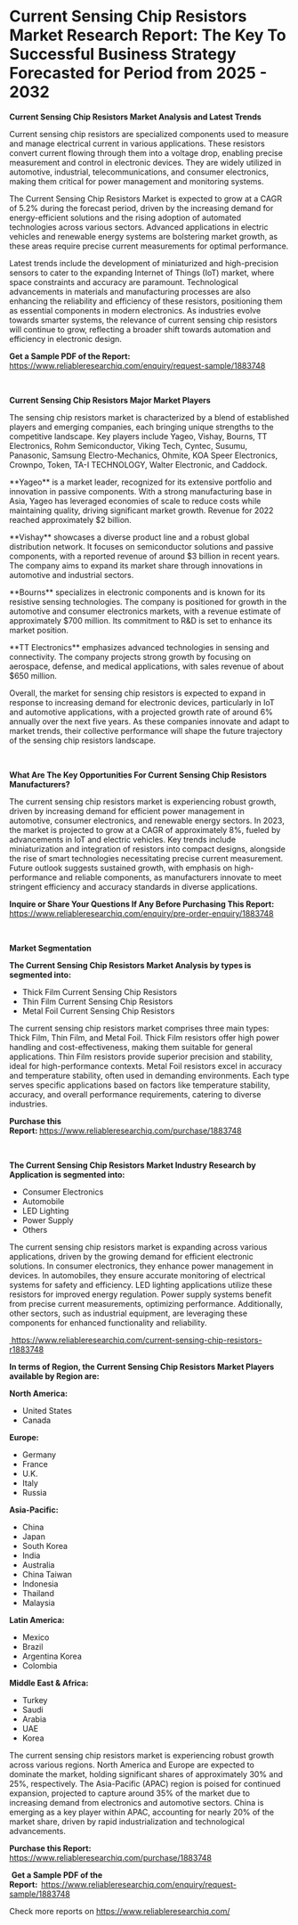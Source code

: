 <p><h1>Current Sensing Chip Resistors Market Research Report: The Key To Successful Business Strategy Forecasted for Period from 2025 - 2032</h1></p><p><strong>Current Sensing Chip Resistors Market Analysis and Latest Trends</strong></p>
<p><p>Current sensing chip resistors are specialized components used to measure and manage electrical current in various applications. These resistors convert current flowing through them into a voltage drop, enabling precise measurement and control in electronic devices. They are widely utilized in automotive, industrial, telecommunications, and consumer electronics, making them critical for power management and monitoring systems.</p><p>The Current Sensing Chip Resistors Market is expected to grow at a CAGR of 5.2% during the forecast period, driven by the increasing demand for energy-efficient solutions and the rising adoption of automated technologies across various sectors. Advanced applications in electric vehicles and renewable energy systems are bolstering market growth, as these areas require precise current measurements for optimal performance.</p><p>Latest trends include the development of miniaturized and high-precision sensors to cater to the expanding Internet of Things (IoT) market, where space constraints and accuracy are paramount. Technological advancements in materials and manufacturing processes are also enhancing the reliability and efficiency of these resistors, positioning them as essential components in modern electronics. As industries evolve towards smarter systems, the relevance of current sensing chip resistors will continue to grow, reflecting a broader shift towards automation and efficiency in electronic design.</p></p>
<p><strong>Get a Sample PDF of the Report:&nbsp;</strong> <a href="https://www.reliableresearchiq.com/enquiry/request-sample/1883748?utm_campaign=3130&utm_medium=2&utm_source=Github&utm_content=ia&utm_term=07042025&utm_id=current-sensing-chip-resistors">https://www.reliableresearchiq.com/enquiry/request-sample/1883748</a></p>
<p>&nbsp;</p>
<p><strong>Current Sensing Chip Resistors Major Market Players</strong></p>
<p><p>The sensing chip resistors market is characterized by a blend of established players and emerging companies, each bringing unique strengths to the competitive landscape. Key players include Yageo, Vishay, Bourns, TT Electronics, Rohm Semiconductor, Viking Tech, Cyntec, Susumu, Panasonic, Samsung Electro-Mechanics, Ohmite, KOA Speer Electronics, Crownpo, Token, TA-I TECHNOLOGY, Walter Electronic, and Caddock.</p><p>**Yageo** is a market leader, recognized for its extensive portfolio and innovation in passive components. With a strong manufacturing base in Asia, Yageo has leveraged economies of scale to reduce costs while maintaining quality, driving significant market growth. Revenue for 2022 reached approximately $2 billion.</p><p>**Vishay** showcases a diverse product line and a robust global distribution network. It focuses on semiconductor solutions and passive components, with a reported revenue of around $3 billion in recent years. The company aims to expand its market share through innovations in automotive and industrial sectors.</p><p>**Bourns** specializes in electronic components and is known for its resistive sensing technologies. The company is positioned for growth in the automotive and consumer electronics markets, with a revenue estimate of approximately $700 million. Its commitment to R&D is set to enhance its market position.</p><p>**TT Electronics** emphasizes advanced technologies in sensing and connectivity. The company projects strong growth by focusing on aerospace, defense, and medical applications, with sales revenue of about $650 million.</p><p>Overall, the market for sensing chip resistors is expected to expand in response to increasing demand for electronic devices, particularly in IoT and automotive applications, with a projected growth rate of around 6% annually over the next five years. As these companies innovate and adapt to market trends, their collective performance will shape the future trajectory of the sensing chip resistors landscape.</p></p>
<p>&nbsp;</p>
<p><strong>What Are The Key Opportunities For Current Sensing Chip Resistors Manufacturers?</strong></p>
<p><p>The current sensing chip resistors market is experiencing robust growth, driven by increasing demand for efficient power management in automotive, consumer electronics, and renewable energy sectors. In 2023, the market is projected to grow at a CAGR of approximately 8%, fueled by advancements in IoT and electric vehicles. Key trends include miniaturization and integration of resistors into compact designs, alongside the rise of smart technologies necessitating precise current measurement. Future outlook suggests sustained growth, with emphasis on high-performance and reliable components, as manufacturers innovate to meet stringent efficiency and accuracy standards in diverse applications.</p></p>
<p><strong>Inquire or Share Your Questions If Any Before Purchasing This Report:</strong> <a href="https://www.reliableresearchiq.com/enquiry/pre-order-enquiry/1883748?utm_campaign=3130&utm_medium=2&utm_source=Github&utm_content=ia&utm_term=07042025&utm_id=current-sensing-chip-resistors">https://www.reliableresearchiq.com/enquiry/pre-order-enquiry/1883748</a></p>
<p>&nbsp;</p>
<p><strong>Market Segmentation</strong></p>
<p><strong>The Current Sensing Chip Resistors Market Analysis by types is segmented into:</strong></p>
<p><ul><li>Thick Film Current Sensing Chip Resistors</li><li>Thin Film Current Sensing Chip Resistors</li><li>Metal Foil Current Sensing Chip Resistors</li></ul></p>
<p><p>The current sensing chip resistors market comprises three main types: Thick Film, Thin Film, and Metal Foil. Thick Film resistors offer high power handling and cost-effectiveness, making them suitable for general applications. Thin Film resistors provide superior precision and stability, ideal for high-performance contexts. Metal Foil resistors excel in accuracy and temperature stability, often used in demanding environments. Each type serves specific applications based on factors like temperature stability, accuracy, and overall performance requirements, catering to diverse industries.</p></p>
<p><strong>Purchase this Report:&nbsp;</strong><a href="https://www.reliableresearchiq.com/purchase/1883748?utm_campaign=3130&utm_medium=2&utm_source=Github&utm_content=ia&utm_term=07042025&utm_id=current-sensing-chip-resistors">https://www.reliableresearchiq.com/purchase/1883748</a></p>
<p>&nbsp;</p>
<p><strong>The Current Sensing Chip Resistors Market Industry Research by Application is segmented into:</strong></p>
<p><ul><li>Consumer Electronics</li><li>Automobile</li><li>LED Lighting</li><li>Power Supply</li><li>Others</li></ul></p>
<p><p>The current sensing chip resistors market is expanding across various applications, driven by the growing demand for efficient electronic solutions. In consumer electronics, they enhance power management in devices. In automobiles, they ensure accurate monitoring of electrical systems for safety and efficiency. LED lighting applications utilize these resistors for improved energy regulation. Power supply systems benefit from precise current measurements, optimizing performance. Additionally, other sectors, such as industrial equipment, are leveraging these components for enhanced functionality and reliability.</p></p>
<p><a href="https://www.reliableresearchiq.com/current-sensing-chip-resistors-r1883748?utm_campaign=3130&utm_medium=2&utm_source=Github&utm_content=ia&utm_term=07042025&utm_id=current-sensing-chip-resistors">&nbsp;https://www.reliableresearchiq.com/current-sensing-chip-resistors-r1883748</a></p>
<p><strong>In terms of Region, the Current Sensing Chip Resistors Market Players available by Region are:</strong></p>
<p>
    <p> <strong> North America: </strong>
        <ul>
            <li>United States</li>
            <li>Canada</li>
        </ul>
        </p> 
    <p> <strong> Europe: </strong>
        <ul>
            <li>Germany</li>
            <li>France</li>
            <li>U.K.</li>
            <li>Italy</li>
            <li>Russia</li>
        </ul>
        </p> 
    <p> <strong> Asia-Pacific: </strong>
        <ul>
            <li>China</li>
            <li>Japan</li>
            <li>South Korea</li>
            <li>India</li>
            <li>Australia</li>
            <li>China Taiwan</li>
            <li>Indonesia</li>
            <li>Thailand</li>
            <li>Malaysia</li>
        </ul>
        </p> 
    <p> <strong> Latin America: </strong>
        <ul>
            <li>Mexico</li>
            <li>Brazil</li>
            <li>Argentina Korea</li>
            <li>Colombia</li>
        </ul>
        </p> 
    <p> <strong> Middle East & Africa: </strong>
        <ul>
            <li>Turkey</li>
            <li>Saudi</li>
            <li>Arabia</li>
            <li>UAE</li>
            <li>Korea</li>
        </ul>
    </p>
    </p>
<p><p>The current sensing chip resistors market is experiencing robust growth across various regions. North America and Europe are expected to dominate the market, holding significant shares of approximately 30% and 25%, respectively. The Asia-Pacific (APAC) region is poised for continued expansion, projected to capture around 35% of the market due to increasing demand from electronics and automotive sectors. China is emerging as a key player within APAC, accounting for nearly 20% of the market share, driven by rapid industrialization and technological advancements.</p></p>
<p><strong>Purchase this Report: </strong><a href="https://www.reliableresearchiq.com/purchase/1883748?utm_campaign=3130&utm_medium=2&utm_source=Github&utm_content=ia&utm_term=07042025&utm_id=current-sensing-chip-resistors">https://www.reliableresearchiq.com/purchase/1883748</a></p>
<p>&nbsp;<strong>Get a Sample PDF of the Report:&nbsp;&nbsp;</strong><a href="https://www.reliableresearchiq.com/enquiry/request-sample/1883748?utm_campaign=3130&utm_medium=2&utm_source=Github&utm_content=ia&utm_term=07042025&utm_id=current-sensing-chip-resistors">https://www.reliableresearchiq.com/enquiry/request-sample/1883748</a></p>
<p><strong></strong></p>
<p>Check more reports on <a href="https://www.reliableresearchiq.com/?utm_campaign=3130&utm_medium=2&utm_source=Github&utm_content=ia&utm_term=07042025&utm_id=current-sensing-chip-resistors">https://www.reliableresearchiq.com/</a></p>